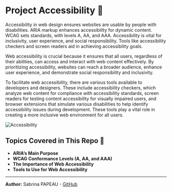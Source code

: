 # Project Accessibility 📌

Accessibility in web design ensures websites are usable by people with disabilities. ARIA markup enhances accessibility for dynamic content. WCAG sets standards, with levels A, AA, and AAA. Accessibility is vital for inclusivity, user experience, and social responsibility. Tools like accessibility checkers and screen readers aid in achieving accessibility goals.

Web accessibility is crucial because it ensures that all users, regardless of their abilities, can access and interact with web content effectively. By prioritizing accessibility, websites can reach a broader audience, enhance user experience, and demonstrate social responsibility and inclusivity.

To facilitate web accessibility, there are various tools available to developers and designers. These include accessibility checkers, which analyze web content for compliance with accessibility standards, screen readers for testing content accessibility for visually impaired users, and browser extensions that simulate various disabilities to help identify accessibility issues during development. These tools play a vital role in creating a more inclusive web environment for all users.

![Accessibility](https://zupimages.net/up/24/17/fcjx.jpg)

## Topics Covered in This Repo 🚀

- **ARIA’s Main Purpose**
- **WCAG Conformance Levels (A, AA, and AAA)**
- **The Importance of Web Accessibility**
- **Tools to Use for Web Accessibility**

---

**Author:** Sabrina PAPEAU - [GitHub](https://github.com/Holbiwan)
